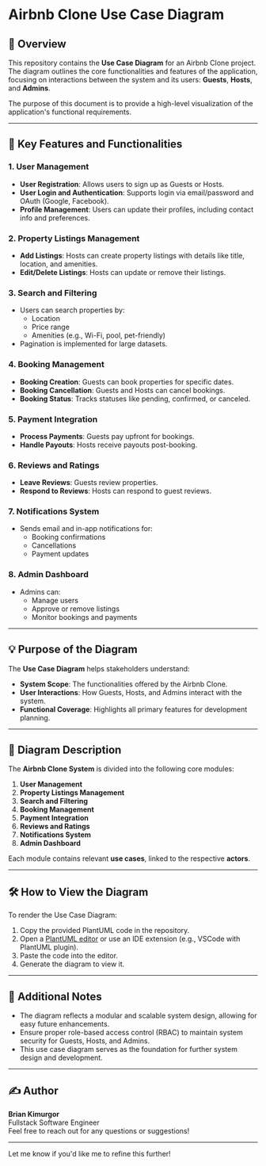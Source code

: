 # Airbnb Clone Use Case Diagram

## 📝 Overview
This repository contains the **Use Case Diagram** for an Airbnb Clone project. The diagram outlines the core functionalities and features of the application, focusing on interactions between the system and its users: **Guests**, **Hosts**, and **Admins**. 

The purpose of this document is to provide a high-level visualization of the application's functional requirements.

---

## 🔑 Key Features and Functionalities

### 1. **User Management**
- **User Registration**: Allows users to sign up as Guests or Hosts.
- **User Login and Authentication**: Supports login via email/password and OAuth (Google, Facebook).
- **Profile Management**: Users can update their profiles, including contact info and preferences.

### 2. **Property Listings Management**
- **Add Listings**: Hosts can create property listings with details like title, location, and amenities.
- **Edit/Delete Listings**: Hosts can update or remove their listings.

### 3. **Search and Filtering**
- Users can search properties by:
  - Location
  - Price range
  - Amenities (e.g., Wi-Fi, pool, pet-friendly)
- Pagination is implemented for large datasets.

### 4. **Booking Management**
- **Booking Creation**: Guests can book properties for specific dates.
- **Booking Cancellation**: Guests and Hosts can cancel bookings.
- **Booking Status**: Tracks statuses like pending, confirmed, or canceled.

### 5. **Payment Integration**
- **Process Payments**: Guests pay upfront for bookings.
- **Handle Payouts**: Hosts receive payouts post-booking.

### 6. **Reviews and Ratings**
- **Leave Reviews**: Guests review properties.
- **Respond to Reviews**: Hosts can respond to guest reviews.

### 7. **Notifications System**
- Sends email and in-app notifications for:
  - Booking confirmations
  - Cancellations
  - Payment updates

### 8. **Admin Dashboard**
- Admins can:
  - Manage users
  - Approve or remove listings
  - Monitor bookings and payments

---

## 💡 Purpose of the Diagram
The **Use Case Diagram** helps stakeholders understand:
- **System Scope**: The functionalities offered by the Airbnb Clone.
- **User Interactions**: How Guests, Hosts, and Admins interact with the system.
- **Functional Coverage**: Highlights all primary features for development planning.

---

## 📄 Diagram Description
The **Airbnb Clone System** is divided into the following core modules:
1. **User Management**
2. **Property Listings Management**
3. **Search and Filtering**
4. **Booking Management**
5. **Payment Integration**
6. **Reviews and Ratings**
7. **Notifications System**
8. **Admin Dashboard**

Each module contains relevant **use cases**, linked to the respective **actors**.

---

## 🛠 How to View the Diagram
To render the Use Case Diagram:
1. Copy the provided PlantUML code in the repository.
2. Open a [PlantUML editor](https://plantuml.com/) or use an IDE extension (e.g., VSCode with PlantUML plugin).
3. Paste the code into the editor.
4. Generate the diagram to view it.

---

## 🚀 Additional Notes
- The diagram reflects a modular and scalable system design, allowing for easy future enhancements.
- Ensure proper role-based access control (RBAC) to maintain system security for Guests, Hosts, and Admins.
- This use case diagram serves as the foundation for further system design and development.

---

## ✍️ Author
**Brian Kimurgor**  
Fullstack Software Engineer  
Feel free to reach out for any questions or suggestions!

---

Let me know if you'd like me to refine this further!